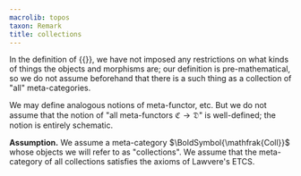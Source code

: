 ```yaml
---
macrolib: topos
taxon: Remark
title: collections
---
```


In the definition of {{<cref frct-001F>}}, we have not imposed any restrictions on what kinds of things the objects and morphisms are; our definition is pre-mathematical, so we do not assume beforehand that there is a such thing as a collection of "all" meta-categories.

We may define analogous notions of meta-functor, etc. But we do not
assume that the notion of "all meta-functors $\mathfrak{C}\to\mathfrak{D}$" is well-defined; the notion is entirely schematic.


**Assumption.** We assume a meta-category $\BoldSymbol{\mathfrak{Coll}}$ whose objects we will refer to as "collections". We assume that the meta-category of all collections satisfies the axioms of Lawvere's ETCS.
